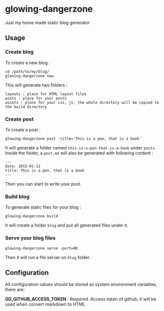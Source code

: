 glowing-dangerzone
==================

Just my home made static blog generator

## Usage ##

### Create blog ###

To create a new blog :

    cd /path/to/my/blog/
    glowing-dangerzone new

This will generate two folders :

    layouts : place for HTML layout files
    posts : place for your posts
    assets : place for your css, js, the whole directory will be copied to the build directory

### Create post ###

To create a post :

    glowing-dangerzone post -title='This is a pen, that is a book'

It will generate a folder named `this-is-a-pen-that-is-a-book` under `posts`. Inside the folder, a `post.md` will also be generated with following content :

    ---
    date: 2015-01-12
    title: This is a pen, that is a book
    ---

Then you can start to write your post.

### Build blog ###

To generate static files for your blog :

    glowing-dangerzone build

It will create a folder `blog` and put all generated files under it.


### Serve your blog files ###

    glowing-dangerzone serve -port=80

Then it will run a file server on `blog` folder.

## Configuration ##

All configuration values should be stored as system environment variables, there are:

**GD_GITHUB_ACCESS_TOKEN** : Required. Access token of github, it will be used when convert markdown to HTML
